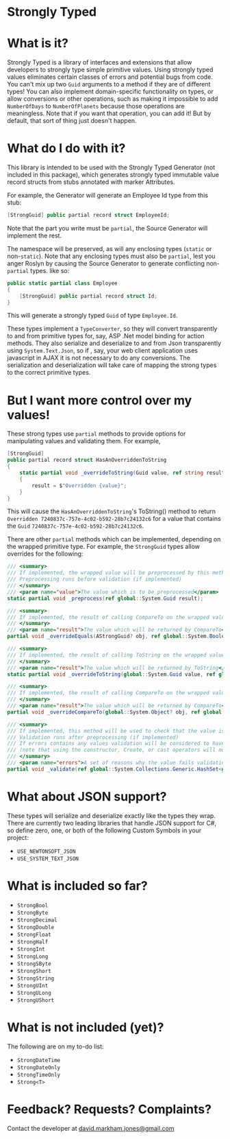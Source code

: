 ﻿Strongly Typed
==============

# What is it?

Strongly Typed is a library of interfaces and extensions that allow developers to strongly type simple primitive values. 
Using strongly typed values eliminates certain classes of errors and potential bugs from code. You can't mix up two `Guid`
arguments to a method if they are of different types! You can also implement domain-specific functionality on types, or
allow conversions or other operations, such as making it impossible to add `NumberOfDays` to `NumberOfPlanets` because
those operations are meaningless. Note that if you want that operation, you can add it! But by default, that sort of thing
just doesn't happen.

# What do I do with it?

This library is intended to be used with the Strongly Typed Generator (not included in this package), which generates strongly 
typed immutable value record structs from stubs annotated with marker Attributes.

For example, the Generator will generate an Employee Id type from this stub:

``` csharp
[StrongGuid] public partial record struct EmployeeId;
```

Note that the part you write must be `partial`, the Source Generator will implement the rest.

The namespace will be preserved, as will any enclosing types (`static` or non-`static`). Note that any enclosing types
must also be `partial`, lest you anger Roslyn by causing the Source Generator to generate conflicting non-`partial` types.
like so:

``` csharp
public static partial class Employee
{
    [StrongGuid] public partial record struct Id;
}
```

This will generate a strongly typed `Guid` of type `Employee.Id`.

These types implement a `TypeConverter`, so they will convert transparently to and from primitive types for, say, ASP .Net
model binding for action methods. They also serialize and deserialize to and from Json transparently using `System.Text.Json`,
so if , say, your web client application uses javascript in AJAX it is not necessary to do any conversions. The serialization 
and deserialization will take care of mapping the strong types to the correct primitive types.

# But I want more control over my values!

These strong types use `partial` methods to provide options for manipulating values and validating them. For example, 

``` csharp
[StrongGuid]
public partial record struct HasAnOverriddenToString
{
    static partial void _overrideToString(Guid value, ref string result)
    {
        result = $"Overridden {value}";
    }
}
```

This will cause the `HasAnOverriddenToString`'s ToString() method to return `Overridden 7240837c-757e-4c02-b592-28b7c24132c6` for a value that
contains the `Guid` `7240837c-757e-4c02-b592-28b7c24132c6`.

There are other `partial` methods which can be implemented, depending on the wrapped primitive type. For example, the `StrongGuid` types allow
overrides for the following:

``` csharp
/// <summary>
/// If implemented, the wrapped value will be preprocessed by this method before creation
/// Preprocessing runs before validation (if implemented)
/// </summary>
/// <param name="value">The value which is to be preprocessed</param>
static partial void _preprocess(ref global::System.Guid result);

/// <summary>
/// If implemented, the result of calling CompareTo on the wrapped value will be modified by this method
/// </summary>
/// <param name="result">The value which will be returned by CompareTo</param>
partial void _overrideEquals(AStrongGuid? obj, ref global::System.Boolean result);

/// <summary>
/// If implemented, the result of calling ToString on the wrapped value will be modified by this method
/// </summary>
/// <param name="result">The value which will be returned by ToString</param>
static partial void _overrideToString(global::System.Guid value, ref global::System.String result);

/// <summary>
/// If implemented, the result of calling CompareTo on the wrapped value will be modified by this method
/// </summary>
/// <param name="result">The value which will be returned by CompareTo</param>
partial void _overrideCompareTo(global::System.Object? obj, ref global::System.Int32 result);

/// <summary>
/// If implemented, this method will be used to check that the value is valid.
/// Validation runs after preprocessing (if implemented)
/// If errors contains any values validation will be considered to have failed.
/// (note that using the constructor, Create, or cast operators will not use this method)
/// </summary>
/// <param name="errors">A set of reasons why the value fails validation</param>
partial void _validate(ref global::System.Collections.Generic.HashSet<global::System.String> errors);
```

# What about JSON support?
These types will serialize and deserialize exactly like the types they wrap. There are currently two leading
libraries that handle JSON support for C#, so define zero, one, or both of the following Custom Symbols in 
your project: 
* `USE_NEWTONSOFT_JSON`
* `USE_SYSTEM_TEXT_JSON`

# What is included so far?

* `StrongBool`
* `StrongByte`
* `StrongDecimal`
* `StrongDouble`
* `StrongFloat`
* `StrongHalf`
* `StrongInt`
* `StrongLong`
* `StrongSByte`
* `StrongShort`
* `StrongString`
* `StrongUInt`
* `StrongULong`
* `StrongUShort`

# What is not included (yet)?

The following are on my to-do list:

* `StrongDateTime`
* `StrongDateOnly`
* `StrongTimeOnly`
* `Strong<T>`

# Feedback? Requests? Complaints?
Contact the developer at david.markham.jones@gmail.com
